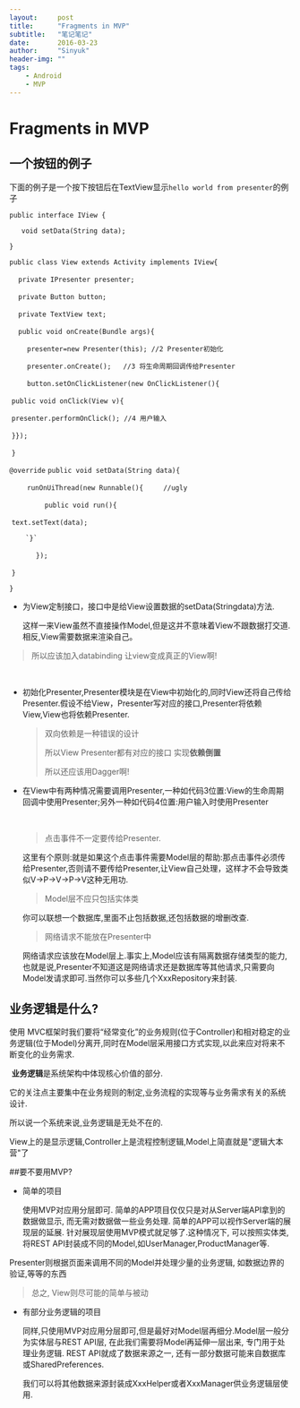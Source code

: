 ```yaml
---
layout:     post
title:      "Fragments in MVP"
subtitle:   "笔记笔记"
date:       2016-03-23
author:     "Sinyuk"
header-img: ""
tags:
    - Android
    - MVP
---
```


# Fragments in MVP

## 一个按钮的例子

下面的例子是一个按下按钮后在TextView显示`hello world from presenter`的例子

`public interface IView {`

`	void setData(String data);`

`}`

`public class View extends Activity implements IView{`

    `private IPresenter presenter;`

    `private Button button;`

    `private TextView text;`

    `public void onCreate(Bundle args){`

        `presenter=new Presenter(this); //2 Presenter初始化`

        `presenter.onCreate();   //3 将生命周期回调传给Presenter`

        `button.setOnClickListener(new OnClickListener(){`

​      	`public void onClick(View v){`

​	              `presenter.performOnClick(); //4 用户输入`

​              `}});`          

​	`}`

`@override`
`public void setData(String data){`  

        `runOnUiThread(new Runnable(){     //ugly`

                `public void run(){`

​                `text.setText(data);`           

 		`}`

            `});`

​	`}`

`}`

- 为View定制接口，接口中是给View设置数据的setData(Stringdata)方法.

  这样一来View虽然不直接操作Model,但是这并不意味着View不跟数据打交道.相反,View需要数据来渲染自己。 

> 所以应该加入databinding 让view变成真正的View啊!

 

- 初始化Presenter,Presenter模块是在View中初始化的,同时View还将自己传给Presenter.假设不给View，Presenter写对应的接口,Presenter将依赖View,View也将依赖Presenter.

  > 双向依赖是一种错误的设计
  >
  > 所以View Presenter都有对应的接口 实现**依赖倒置** 
  >
  > 所以还应该用Dagger啊!

- 在View中有两种情况需要调用Presenter,一种如代码3位置:View的生命周期回调中使用Presenter;另外一种如代码4位置:用户输入时使用Presenter

  ​

  > 点击事件不一定要传给Presenter.

  这里有个原则:就是如果这个点击事件需要Model层的帮助:那点击事件必须传给Presenter,否则请不要传给Presenter,让View自己处理，这样才不会导致类似V->P->V->P->V这种无用功.

  > Model层不应只包括实体类

  你可以联想一个数据库,里面不止包括数据,还包括数据的增删改查.

  > 网络请求不能放在Presenter中

  网络请求应该放在Model层上.事实上,Model应该有隔离数据存储类型的能力,也就是说,Presenter不知道这是网络请求还是数据库等其他请求,只需要向Model发请求即可.当然你可以多些几个XxxRepository来封装.

## 业务逻辑是什么?

使用 MVC框架时我们要将“经常变化”的业务规则(位于Controller)和相对稳定的业务逻辑(位于Model)分离开,同时在Model层采用接口方式实现,以此来应对将来不断变化的业务需求.

 **业务逻辑**是系统架构中体现核心价值的部分.

它的关注点主要集中在业务规则的制定,业务流程的实现等与业务需求有关的系统设计.

所以说一个系统来说,业务逻辑是无处不在的.

View上的是显示逻辑,Controller上是流程控制逻辑,Model上简直就是"逻辑大本营"了



##要不要用MVP?

- 简单的项目

  使用MVP对应用分层即可. 简单的APP项目仅仅只是对从Server端API拿到的数据做显示, 而无需对数据做一些业务处理. 简单的APP可以视作Server端的展现层的延展. 针对展现层使用MVP模式就足够了.这种情况下, 可以按照实体类, 将REST API封装成不同的Model,如UserManager,ProductManager等.

Presenter则根据页面来调用不同的Model并处理少量的业务逻辑, 如数据边界的验证,等等的东西

> 总之, View则尽可能的简单与被动

- 有部分业务逻辑的项目

  同样,只使用MVP对应用分层即可,但是最好对Model层再细分.Model层一般分为实体层与REST API层, 在此我们需要将Model再延伸一层出来, 专门用于处理业务逻辑. REST API就成了数据来源之一, 还有一部分数据可能来自数据库或SharedPreferences.

   我们可以将其他数据来源封装成XxxHelper或者XxxManager供业务逻辑层使用.

